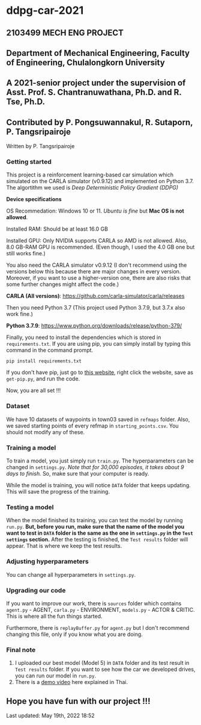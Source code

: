 # ddpg-car-2021
## 2103499 MECH ENG PROJECT
## Department of Mechanical Engineering, Faculty of Engineering, Chulalongkorn University
## A 2021-senior project under the supervision of Asst. Prof. S. Chantranuwathana, Ph.D. and R. Tse, Ph.D.
## Contributed by P. Pongsuwannakul, R. Sutaporn, P. Tangsripairoje

Written by P. Tangsripairoje
### Getting started
This project is a reinforcement learning-based car simulation which simulated on the CARLA simulator (v0.9.12) and implemented on Python 3.7.
The algortithm we used is *Deep Deterministic Policy Gradient (DDPG)*

**Device specifications**  

OS Recommedation: Windows 10 or 11. *Ubuntu is fine* but **Mac OS is not allowed**.

Installed RAM: Should be at least 16.0 GB

Installed GPU: Only NVIDIA supports CARLA so AMD is not allowed. Also, 8.0 GB-RAM GPU is recommended. (Even though, I used the 4.0 GB one but still works fine.)

You also need the CARLA simulator v0.9.12 (I don't recommend using the versions below this because there are major changes in every version. Moreover, if you want to use a higher-version one, there are also risks that some further changes might affect the code.)

**CARLA (All versions)**: https://github.com/carla-simulator/carla/releases


Then you need Python 3.7 (This project used Python 3.7.9, but 3.7.x also work fine.)

**Python 3.7.9**: https://www.python.org/downloads/release/python-379/

Finally, you need to install the dependencies which is stored in `requirements.txt`. 
If you are using pip, you can simply install by typing this command in the command prompt.

```
pip install requirements.txt
```
If you don't have pip, just go to [this website](https://bootstrap.pypa.io/get-pip.py), right click the website, save as `get-pip.py`, and run the code.

Now, you are all set !!!

### Dataset
We have 10 datasets of waypoints in town03 saved in `refmaps` folder. Also, we saved starting points of every refmap in `starting_points.csv`. You should not modify any of these.

### Training a model
To train a model, you just simply run `train.py`. The hyperparameters can be changed in `settings.py`. 
*Note that for 30,000 episodes, it takes about 9 days to finish.* So, make sure that your computer is ready.

While the model is training, you will notice `DATA` folder that keeps updating. This will save the progress of the training.

### Testing a model
When the model finished its training, you can test the model by running `run.py`. 
**But, before you run, make sure that the name of the model you want to test in `DATA` folder is the same as the one in `settings.py` in the `Test settings` section.**
After the testing is finished, the `Test results` folder will appear. That is where we keep the test results.

### Adjusting hyperparameters
You can change all hyperparameters in `settings.py`.

### Upgrading our code
If you want to improve our work, there is `sources` folder which contains `agent.py` - AGENT, `carla.py` - ENVIRONMENT, `models.py` - ACTOR & CRITIC. This is where all the fun things started. 

Furthermore, there is `replayBuffer.py` for `agent.py` but I don't recommend changing this file, only if you know what you are doing.

### Final note
1. I uploaded our best model (Model 5) in `DATA` folder and its test result in `Test results` folder. If you want to see how the car we developed drives, you can run our model in `run.py`.
2. There is a [demo video](https://youtu.be/hJAFLDik3_c) here explained in Thai. 

## Hope you have fun with our project !!!
Last updated: May 19th, 2022 18:52
